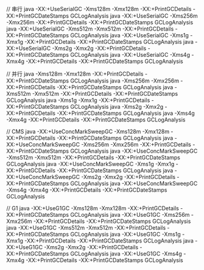 // 串行
java -XX:+UseSerialGC -Xms128m -Xmx128m   -XX:+PrintGCDetails -XX:+PrintGCDateStamps GCLogAnalysis
java -XX:+UseSerialGC -Xms256m -Xmx256m -XX:+PrintGCDetails -XX:+PrintGCDateStamps GCLogAnalysis
java -XX:+UseSerialGC -Xms512m -Xmx512m   -XX:+PrintGCDetails -XX:+PrintGCDateStamps GCLogAnalysis
java -XX:+UseSerialGC -Xms1g -Xmx1g  -XX:+PrintGCDetails -XX:+PrintGCDateStamps GCLogAnalysis
java -XX:+UseSerialGC -Xms2g -Xmx2g  -XX:+PrintGCDetails -XX:+PrintGCDateStamps GCLogAnalysis
java -XX:+UseSerialGC -Xms4g -Xmx4g  -XX:+PrintGCDetails -XX:+PrintGCDateStamps GCLogAnalysis


// 并行
java -Xms128m -Xmx128m   -XX:+PrintGCDetails -XX:+PrintGCDateStamps GCLogAnalysis
java -Xms256m -Xmx256m -XX:+PrintGCDetails -XX:+PrintGCDateStamps GCLogAnalysis
java -Xms512m -Xmx512m   -XX:+PrintGCDetails -XX:+PrintGCDateStamps GCLogAnalysis
java -Xms1g -Xmx1g  -XX:+PrintGCDetails -XX:+PrintGCDateStamps GCLogAnalysis
java -Xms2g -Xmx2g  -XX:+PrintGCDetails -XX:+PrintGCDateStamps GCLogAnalysis
java -Xms4g -Xmx4g  -XX:+PrintGCDetails -XX:+PrintGCDateStamps GCLogAnalysis

// CMS
java -XX:+UseConcMarkSweepGC -Xms128m -Xmx128m   -XX:+PrintGCDetails -XX:+PrintGCDateStamps GCLogAnalysis
java -XX:+UseConcMarkSweepGC -Xms256m -Xmx256m -XX:+PrintGCDetails -XX:+PrintGCDateStamps GCLogAnalysis
java -XX:+UseConcMarkSweepGC -Xms512m -Xmx512m   -XX:+PrintGCDetails -XX:+PrintGCDateStamps GCLogAnalysis
java -XX:+UseConcMarkSweepGC -Xms1g -Xmx1g  -XX:+PrintGCDetails -XX:+PrintGCDateStamps GCLogAnalysis
java -XX:+UseConcMarkSweepGC -Xms2g -Xmx2g  -XX:+PrintGCDetails -XX:+PrintGCDateStamps GCLogAnalysis
java -XX:+UseConcMarkSweepGC -Xms4g -Xmx4g  -XX:+PrintGCDetails -XX:+PrintGCDateStamps GCLogAnalysis

// G1
java -XX:+UseG1GC -Xms128m -Xmx128m   -XX:+PrintGCDetails -XX:+PrintGCDateStamps GCLogAnalysis
java -XX:+UseG1GC -Xms256m -Xmx256m -XX:+PrintGCDetails -XX:+PrintGCDateStamps GCLogAnalysis
java -XX:+UseG1GC -Xms512m -Xmx512m   -XX:+PrintGCDetails -XX:+PrintGCDateStamps GCLogAnalysis
java -XX:+UseG1GC -Xms1g -Xmx1g  -XX:+PrintGCDetails -XX:+PrintGCDateStamps GCLogAnalysis
java -XX:+UseG1GC -Xms2g -Xmx2g  -XX:+PrintGCDetails -XX:+PrintGCDateStamps GCLogAnalysis
java -XX:+UseG1GC -Xms4g -Xmx4g  -XX:+PrintGCDetails -XX:+PrintGCDateStamps GCLogAnalysis